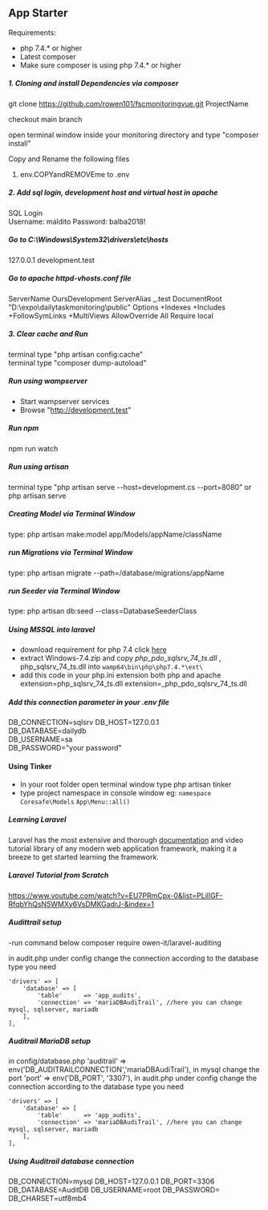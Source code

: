 ## App Starter

Requirements:

-   php 7.4.\* or higher
-   Latest composer
-   Make sure composer is using php 7.4.\* or higher

##### 1. Cloning and install Dependencies via composer

git clone https://github.com/rowen101/fscmonitoringvue.git ProjectName

checkout main branch

open terminal window inside your monitoring directory and type "composer install"

Copy and Rename the following files

1. env.COPYandREMOVEme to .env

##### 2. Add sql login, development host and virtual host in apache

SQL Login  
Username: maldito
Password: balba2018!

##### Go to C:\Windows\System32\drivers\etc\hosts

127.0.0.1 development.test

##### Go to apache httpd-vhosts.conf file

<VirtualHost _:80>  
 ServerName OursDevelopment  
 ServerAlias _.test  
 DocumentRoot "D:\expo\dailytaskmonitoring\public"  
 <Directory "D:\expo\dailytaskmonitoring\public">  
 Options +Indexes +Includes +FollowSymLinks +MultiViews  
 AllowOverride All  
 Require local  
 </Directory>  
</VirtualHost>

##### 3. Clear cache and Run

terminal type "php artisan config:cache"  
terminal type "composer dump-autoload"

##### Run using wampserver

-   Start wampserver services
-   Browse "http://development.test"

##### Run npm
npm run watch 

##### Run using artisan

terminal type "php artisan serve --host=development.cs --port=8080"
or 
php artisan serve

##### Creating Model via Terminal Window

type: php artisan make:model app/Models/appName/className

##### run Migrations via Terminal Window

type: php artisan migrate --path=/database/migrations/appName

##### run Seeder via Terminal Window

type: php artisan db:seed --class=DatabaseSeederClass

##### Using MSSQL into laravel

-   download requirement for php 7.4 click [here](https://github.com/microsoft/msphpsql/releases/download/v5.9.0/Windows-7.4.zip)
-   extract Windows-7.4.zip and copy _php_pdo_sqlsrv_74_ts.dll_ , php_sqlsrv_74_ts.dll into `wamp64\bin\php\php7.4.*\ext\`
-   add this code in your php.ini extension both php and apache
    extension=php_sqlsrv_74_ts.dll
    extension=\_php_pdo_sqlsrv_74_ts.dll

##### Add this connection parameter in your .env file

DB_CONNECTION=sqlsrv
DB_HOST=127.0.0.1  
DB_DATABASE=dailydb  
DB_USERNAME=sa  
DB_PASSWORD="your password"

#### Using Tinker

-   In your root folder open terminal window type php artisan tinker
-   type project namespace in console window
    eg:
    `namespace Coresafe\Models`
    `App\Menu::all()`

##### Learning Laravel

Laravel has the most extensive and thorough [documentation](https://laravel.com/docs) and video tutorial library of any modern web application framework, making it a breeze to get started learning the framework.

##### Laravel Tutorial from Scratch

https://www.youtube.com/watch?v=EU7PRmCpx-0&list=PLillGF-RfqbYhQsN5WMXy6VsDMKGadrJ-&index=1

##### Audittrail setup

-run command below
composer require owen-it/laravel-auditing

in audit.php under config change the connection according to the database type you need

    'drivers' => [
        'database' => [
            'table'      => 'app_audits',
            'connection' => 'mariaDBAudiTrail', //here you can change mysql, sqlserver, mariadb
        ],
    ],

##### Auditrail MariaDB setup

in config/database.php
'auditrail' => env('DB_AUDITRAILCONNECTION','mariaDBAudiTrail'),
in mysql change the port
'port' => env('DB_PORT', '3307'),
in audit.php under config change the connection according to the database type you need

    'drivers' => [
        'database' => [
            'table'      => 'app_audits',
            'connection' => 'mariaDBAudiTrail', //here you can change mysql, sqlserver, mariadb
        ],
    ],

##### Using Auditrail database connection

DB_CONNECTION=mysql
DB_HOST=127.0.0.1
DB_PORT=3306
DB_DATABASE=AuditDB
DB_USERNAME=root
DB_PASSWORD=
DB_CHARSET=utf8mb4
